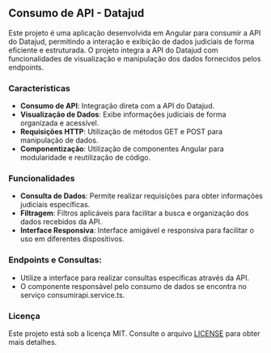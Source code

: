 
## Consumo de API - Datajud

Este projeto é uma aplicação desenvolvida em Angular para consumir a API do Datajud, permitindo a interação e exibição de dados judiciais de forma eficiente e estruturada. O projeto integra a API do Datajud com funcionalidades de visualização e manipulação dos dados fornecidos pelos endpoints.

### Características

- **Consumo de API**: Integração direta com a API do Datajud.
- **Visualização de Dados**: Exibe informações judiciais de forma organizada e acessível.
- **Requisições HTTP**: Utilização de métodos GET e POST para manipulação de dados.
- **Componentização**: Utilização de componentes Angular para modularidade e reutilização de código.

### Funcionalidades

- **Consulta de Dados**: Permite realizar requisições para obter informações judiciais específicas.
- **Filtragem**: Filtros aplicáveis para facilitar a busca e organização dos dados recebidos da API.
- **Interface Responsiva**: Interface amigável e responsiva para facilitar o uso em diferentes dispositivos.

### Endpoints e Consultas:

- Utilize a interface para realizar consultas específicas através da API.
- O componente responsável pelo consumo de dados se encontra no serviço consumirapi.service.ts.


### Licença

Este projeto está sob a licença MIT. Consulte o arquivo <a href="https://github.com/alexandrefreitass/consumo-api-datajud/blob/main/LICENSE">LICENSE</a> para obter mais detalhes.
